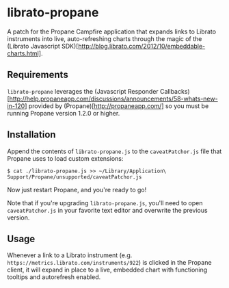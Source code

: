 librato-propane
===============

A patch for the Propane Campfire application that expands links to Librato instruments into live,
auto-refreshing charts through the magic of the (Librato Javascript
SDK)[http://blog.librato.com/2012/10/embeddable-charts.html].

## Requirements
`librato-propane` leverages the (Javascript Responder
Callbacks)[http://help.propaneapp.com/discussions/announcements/58-whats-new-in-120]
provided by (Propane)[http://propaneapp.com/] so you must be running
Propane version 1.2.0 or higher.

## Installation
Append the contents of `librato-propane.js` to the `caveatPatchor.js` file
that Propane uses to load custom extensions:

````
$ cat ./librato-propane.js >> ~/Library/Application\
Support/Propane/unsupported/caveatPatchor.js
````

Now just restart Propane, and you're ready to go!

Note that if you're upgrading `librato-propane.js`, you'll need to open
`caveatPatchor.js` in your favorite text editor and overwrite the
previous version.

## Usage
Whenever a link to a Librato instrument (e.g.
`https://metrics.librato.com/instruments/922`) is clicked in the Propane
client, it will expand in place to a live, embedded chart with
functioning tooltips and autorefresh enabled.
